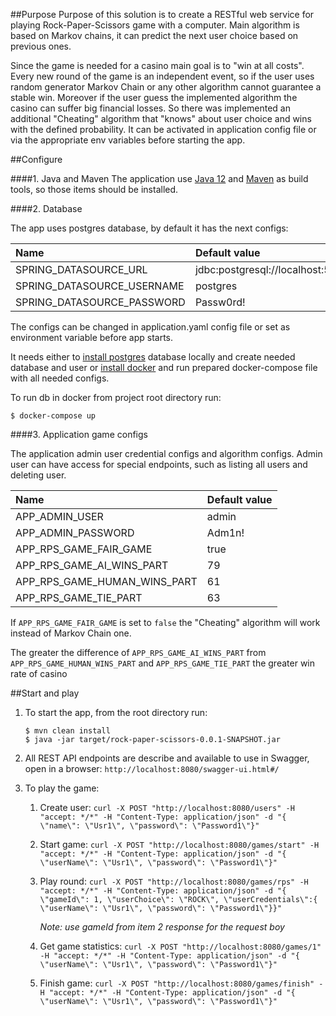 ##Purpose 
Purpose of this solution is to create a RESTful web service for playing Rock-Paper-Scissors game with a computer.
Main algorithm is based on Markov chains, it can predict the next user choice based on previous ones.

Since the game is needed for a casino main goal is to "win at all costs". Every new round of the game is an independent event,
so if the user uses random generator Markov Chain or any other algorithm cannot guarantee a stable win. 
Moreover if the user guess the implemented algorithm the casino can suffer big financial losses.
So there was implemented an additional "Cheating" algorithm that "knows" about user choice and wins with the defined probability. 
It can be activated in application config file or via the appropriate env variables before starting the app.

##Configure


####1. Java and Maven
The application use [Java 12](https://www.oracle.com/technetwork/java/javase/downloads/jdk12-downloads-5295953.html) 
and [Maven](https://maven.apache.org/download.cgi)  as build tools, so those items should be installed.

####2. Database

The app uses postgres database, by default it has the next configs:

| Name | Default value       |  
|:------------ |:---------------|                             
|   SPRING_DATASOURCE_URL|  jdbc:postgresql://localhost:5432/casino  |  
|   SPRING_DATASOURCE_USERNAME|  postgres       |  
|   SPRING_DATASOURCE_PASSWORD|  Passw0rd!  

The configs can be changed in application.yaml config file or set as environment variable before app starts.

It needs either to [install postgres](https://www.postgresql.org/download/) database locally and create needed database and user or [install docker](https://docs.docker.com/install/) and run prepared docker-compose file with all needed configs.

To run db in docker from project root directory run: 

   `$ docker-compose up`

####3. Application game configs

The application admin user credential configs and algorithm configs. 
Admin user can have access for special endpoints, such as listing all users and deleting user.

| Name | Default value       |  
|:------------ |:---------------|                             
|   APP_ADMIN_USER|  admin  |  
|   APP_ADMIN_PASSWORD|  Adm1n!  |  
|   APP_RPS_GAME_FAIR_GAME|   true |  
|   APP_RPS_GAME_AI_WINS_PART|  79  |  
|   APP_RPS_GAME_HUMAN_WINS_PART| 61   |  
|   APP_RPS_GAME_TIE_PART|   63 |  

If `APP_RPS_GAME_FAIR_GAME` is set to `false` the "Cheating" algorithm will work instead of Markov Chain one. 

The greater the difference of `APP_RPS_GAME_AI_WINS_PART` from `APP_RPS_GAME_HUMAN_WINS_PART` and `APP_RPS_GAME_TIE_PART` 
the greater win rate of casino    

##Start and play

1. To start the app, from the root directory run:

    `$ mvn clean install`   
    `$ java -jar target/rock-paper-scissors-0.0.1-SNAPSHOT.jar`

2. All REST API endpoints are describe and available to use in Swagger, open in a browser: `http://localhost:8080/swagger-ui.html#/`

3. To play the game:
    1. Create user:
        `curl -X POST "http://localhost:8080/users" -H "accept: */*" -H "Content-Type: application/json" -d "{ \"name\": \"Usr1\", \"password\": \"Password1\"}"`
    2. Start game:
        `curl -X POST "http://localhost:8080/games/start" -H "accept: */*" -H "Content-Type: application/json" -d "{ \"userName\": \"Usr1\", \"password\": \"Password1\"}"`
    3. Play round:
        `curl -X POST "http://localhost:8080/games/rps" -H "accept: */*" -H "Content-Type: application/json" -d "{ \"gameId\": 1, \"userChoice\": \"ROCK\", \"userCredentials\":{ \"userName\": \"Usr1\", \"password\": \"Password1\"}}"`
        
        *Note: use gameId from item 2 response for the request boy*
    4. Get game statistics:
        `curl -X POST "http://localhost:8080/games/1" -H "accept: */*" -H "Content-Type: application/json" -d "{ \"userName\": \"Usr1\", \"password\": \"Password1\"}"`
    5. Finish game:
        `curl -X POST "http://localhost:8080/games/finish" -H "accept: */*" -H "Content-Type: application/json" -d "{ \"userName\": \"Usr1\", \"password\": \"Password1\"}"`
    
    